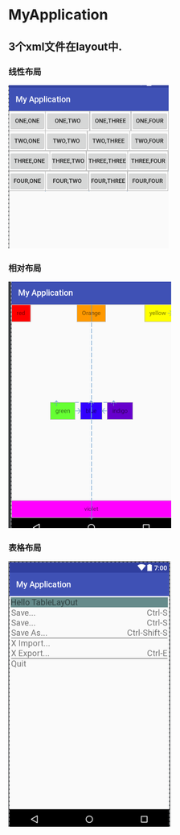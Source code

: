 # MyApplication
## 3个xml文件在layout中.
### 线性布局
![Image text](https://github.com/Karen2233/MyApplication/blob/master/app/1.png)<br>
### 相对布局
![Image text](https://github.com/Karen2233/MyApplication/blob/master/app/2.png)<br>
### 表格布局
![Image text](https://github.com/Karen2233/MyApplication/blob/master/app/3.png)<br>
